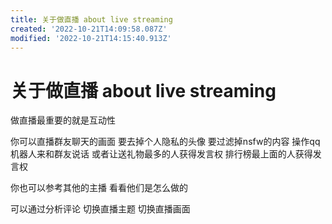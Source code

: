 ```yaml
---
title: 关于做直播 about live streaming
created: '2022-10-21T14:09:58.087Z'
modified: '2022-10-21T14:15:40.913Z'
---
```


# 关于做直播 about live streaming

做直播最重要的就是互动性

你可以直播群友聊天的画面 要去掉个人隐私的头像 要过滤掉nsfw的内容 操作qq机器人来和群友说话 或者让送礼物最多的人获得发言权 排行榜最上面的人获得发言权

你也可以参考其他的主播 看看他们是怎么做的

可以通过分析评论 切换直播主题 切换直播画面

